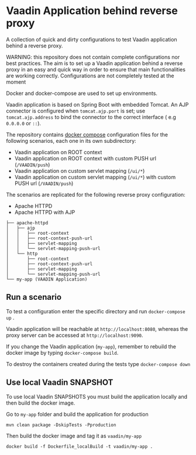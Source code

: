 # Vaadin Application behind reverse proxy

A collection of quick and dirty configurations to test Vaadin application behind
a reverse proxy.

WARNING: this repository does not contain complete configurations nor best practices.
The aim is to set up a Vaadin application behind a reverse proxy in an easy and quick way in order to ensure that main functionalities are working correctly. 
Configurations are not completely tested at the moment

Docker and docker-compose are used to set up environments.

Vaadin application is based on Spring Boot with embedded Tomcat.
An AJP connector is configured when `tomcat.ajp.port` is set;
use `tomcat.ajp.address` to bind the connector to the correct interface (
e.g `0.0.0.0` or `::`).

The repository
contains [docker compose](https://docs.docker.com/compose/reference/)
configuration files for the following scenarios, each one in its own
subdirectory:

* Vaadin application on ROOT context
* Vaadin application on ROOT context with custom PUSH url (`/VAADIN/push`)
* Vaadin application on custom servlet mapping (`/ui/*`)
* Vaadin application on custom servlet mapping (`/ui/*`) with custom PUSH
  url (`/VAADIN/push`)

The scenarios are replicated for the following reverse proxy configuration:

* Apache HTTPD
* Apache HTTPD with AJP

```
├── apache-httpd
│   ├── ajp
│   │   ├── root-context
│   │   ├── root-context-push-url
│   │   ├── servlet-mapping
│   │   └── servlet-mapping-push-url
│   └── http
│       ├── root-context
│       ├── root-context-push-url
│       ├── servlet-mapping
│       └── servlet-mapping-push-url
└── my-app (VAADIN Application)
```

## Run a scenario

To test a configuration enter the specific directory and run `docker-compose up`
.

Vaadin application will be reachable at `http://localhost:8080`, whereas the
proxy server can be accessed at `http://localhost:9090`.

If you change the Vaadin application (`my-app`), remember to rebuild the docker
image by typing `docker-compose build`.

To destroy the containers created during the tests type `docker-compose down`

## Use local Vaadin SNAPSHOT

To use local Vaadin SNAPSHOTS you must build the application locally and then
build the docker image.

Go to `my-app` folder and build the application for production

```
mvn clean package -DskipTests -Pproduction 
```

Then build the docker image and tag it as `vaadin/my-app`

```
docker build -f Dockerfile_localBuild -t vaadin/my-app .
```
